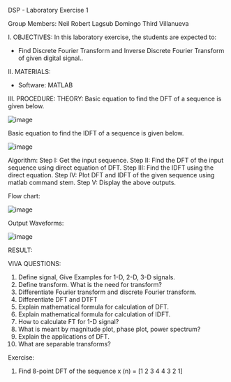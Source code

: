 DSP - Laboratory Exercise 1

Group Members:
Neil Robert Lagsub 
Domingo Third Villanueva


I. OBJECTIVES:
In this laboratory exercise, the students are expected to:
  *  Find Discrete Fourier Transform and Inverse Discrete Fourier Transform of given digital signal..

II. MATERIALS:
  * Software: MATLAB
    
III. PROCEDURE:
THEORY:
Basic equation to find the DFT of a sequence is given below. 

![image](https://github.com/user-attachments/assets/71ddba97-8029-4ae9-8b19-96351462c1e6)

Basic equation to find the IDFT of a sequence is given below. 

![image](https://github.com/user-attachments/assets/9e6baa19-6d00-42cb-9473-8d41bd0007d4)

Algorithm:
Step I: Get the input sequence.
Step II: Find the DFT of the input sequence using direct equation of DFT.
Step III: Find the IDFT using the direct equation.
Step IV: Plot DFT and IDFT of the given sequence using matlab command stem.
Step V: Display the above outputs.

Flow chart:

![image](https://github.com/user-attachments/assets/9ecef2a4-8f77-4232-b538-629d1c764567)

Output Waveforms:

![image](https://github.com/user-attachments/assets/c441d9bb-e48a-4400-9c4e-9729b385c3f2)

RESULT:

VIVA QUESTIONS:
1. Define signal, Give Examples for 1-D, 2-D, 3-D signals.
2. Define transform. What is the need for transform?
3. Differentiate Fourier transform and discrete Fourier transform.
4. Differentiate DFT and DTFT
5. Explain mathematical formula for calculation of DFT.
6. Explain mathematical formula for calculation of IDFT.
7. How to calculate FT for 1-D signal?
8. What is meant by magnitude plot, phase plot, power spectrum?
9. Explain the applications of DFT.
10. What are separable transforms?

Exercise:
1. Find 8-point DFT of the sequence x (n) = [1 2 3 4 4 3 2 1] 




